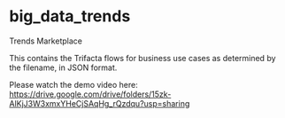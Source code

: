 # big_data_trends

Trends Marketplace

This contains the Trifacta flows for business use cases as determined by the filename, in JSON format.

Please watch the demo video here: https://drive.google.com/drive/folders/15zk-AlKjJ3W3xmxYHeCjSAqHg_rQzdqu?usp=sharing
